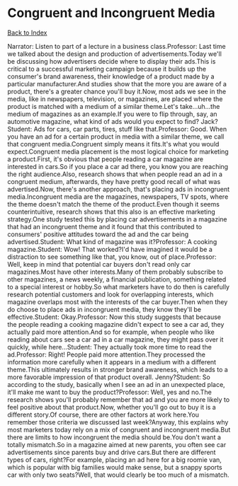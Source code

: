 # Congruent and Incongruent Media
[Back to Index](https://github.com/windows10010/tpoExtractor/blog/master/README.md)

Narrator: Listen to part of a lecture in a business class.Professor: Last time we talked about the design and production of advertisements.Today we'll be discussing how advertisers decide where to display their ads.This is critical to a successful marketing campaign because it builds up the consumer's brand awareness, their knowledge of a product made by a particular manufacturer.And studies show that the more you are aware of a product, there's a greater chance you'll buy it.Now, most ads we see in the media, like in newspapers, television, or magazines, are placed where the product is matched with a medium of a similar theme.Let's take...uh...the medium of magazines as an example.If you were to flip through, say, an automotive magazine, what kind of ads would you expect to find? Jack?Student: Ads for cars, car parts, tires, stuff like that.Professor: Good. When you have an ad for a certain product in media with a similar theme, we call that congruent media.Congruent simply means it fits.It's what you would expect.Congruent media placement is the most logical choice for marketing a product.First, it's obvious that people reading a car magazine are interested in cars.So if you place a car ad there, you know you are reaching the right audience.Also, research shows that when people read an ad in a congruent medium, afterwards, they have pretty good recall of what was advertised.Now, there's another approach, that's placing ads in incongruent media.Incongruent media are the magazines, newspapers, TV spots, where the theme doesn't match the theme of the product.Even though it seems counterintuitive, research shows that this also is an effective marketing strategy.One study tested this by placing car advertisements in a magazine that had an incongruent theme and it found that this contributed to consumers' positive attitudes toward the ad and the car being advertised.Student: What kind of magazine was it?Professor: A cooking magazine.Student: Wow! That worked?I'd have imagined it would be a distraction to see something like that, you know, out of place.Professor: Well, keep in mind that potential car buyers don't read only car magazines.Most have other interests.Many of them probably subscribe to other magazines, a news weekly, a financial publication, something related to a special interest or hobby.So what marketers have to do then is carefully research potential customers and look for overlapping interests, which magazine overlaps most with the interests of the car buyer.Then when they do choose to place ads in incongruent media, they know they'll be effective.Student: Okay.Professor: Now this study suggests that because the people reading a cooking magazine didn't expect to see a car ad, they actually paid more attention.And so for example, when people who like reading about cars see a car ad in a car magazine, they might pass over it quickly, while here...Student: They actually took more time to read the ad.Professor: Right! People paid more attention.They processed the information more carefully when it appears in a medium with a different theme.This ultimately results in stronger brand awareness, which leads to a more favorable impression of that product overall. Jenny?Student: So according to the study, basically when I see an ad in an unexpected place, it'll make me want to buy the product?Professor: Well, yes and no.The research shows you'll probably remember that ad and you are more likely to feel positive about that product.Now, whether you'll go out to buy it is a different story.Of course, there are other factors at work here.You remember those criteria we discussed last week?Anyway, this explains why most marketers today rely on a mix of congruent and incongruent media.But there are limits to how incongruent the media should be.You don't want a totally mismatch.So in a magazine aimed at new parents, you often see car advertisements since parents buy and drive cars.But there are different types of cars, right?For example, placing an ad here for a big roomie van, which is popular with big families would make sense, but a snappy sports car with only two seats?Well, that would clearly be too much of a mismatch.
 